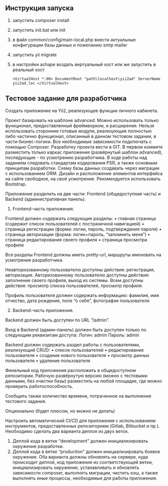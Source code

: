 **Инструкция запуска**
----
1. запустить composer install
2. запустить init.bat или init
3. в файл common/config/main-local.php внести актуальные конфигурации базы данных и пожеланию smtp mailer
4. запустить yii migrate
5. в настройки achape воздать вертуальный хост или же запустить в реальный хост

    `<VirtualHost *:80>
        DocumentRoot "path\localhost\yii2ad"
        ServerName yii2ad.loc
    </VirtualHost>`

**Тестовое задание для разработчика**
----
Создать приложение на Yii2, реализующее функции личного кабинета.

Проект базировать на шаблоне advanced. Можно использовать только функционал, предоставленный фреймворком, и расширения. Нельзя использовать сторонние готовые модули, реализующие полностью либо частично функционал, описанный в данном тестовом задании, в части бизнес-логики.
Все необходимые зависимости подключать с помощью Composer.
Разработку проекта вести в GIT. В первом коммите разместить только каркас приложения (развёрнутый шаблон advanced), последующие - по усмотрению разработчика.
В ходе работы над заданием следовать стандартам кодирования PSR, а также основным принципам разработки.
Схему базы данных создавать через миграции с использованием ORM.
Дизайн и расположение элементов интерфейса на сайте свободное, на своё усмотрение. Рекомендуется использовать Bootstrap.

Приложение разделить на две части: Frontend (общедоступная часть) и Backend (административная панель).

1. Frontend-часть приложения.

Frontend должен содержать следующие разделы:
•	главная страница (содержит список пользователей с постраничной навигацией)
•	страница регистрации (форма: логин, пароль, подтверждение пароля)
•	страница авторизации (форма: логин+пароль, “запомнить меня”)
•	страница редактирования своего профиля
•	страница просмотра профиля

Все разделы Frontend должны иметь pretty-url, маршруты именовать на усмотрение разработчика.

Неавторизованному пользователю доступны действия: регистрация, авторизация.
Авторизованному пользователю доступны действия: заполнение своего профиля, выход из системы.
Всем доступны действия: просмотр списка пользователей, просмотр профиля.

Профиль пользователя должен содержать информацию: фамилия, имя отчество, дата рождения, поле “о себе”, фотография пользователя.

2. Backend-часть приложения.

Backend должен быть доступен по URL “/admin”.

Вход в Backend (админ-панель) должен быть доступен только по следующим реквизитам доступа:
Логин: admin
Пароль: admin

Backend должен содержать раздел работы с пользователями, реализующий CRUD:
•	список пользователей
•	редактирование пользователя
•	создание нового пользователя
•	просмотр данных пользователя
•	удаление пользователя



Финальный код приложения расположить в общедоступном репозитории. Рабочую развёрнутую версию (можно с тестовыми данными, без очистки базы) разместить на любой площадке, где можно проверить работоспособность.

Сообщить также количество времени, потраченное на выполнение тестового задания.


Опционально (будет плюсом, но можно не делать)

Настроить автоматический CI/CD для приложения с использованием инструментов, предоставленных репозиторием (Gitlab, Bitbucket и пр.).
Необходимо сделать два варианта деплоя из двух веток.
1. Деплой кода в ветке “development” должен инициализировать окружение разработки.
2. Деплой кода в ветке “production” должен инициализировать боевое окружение.
Оба варианта должны обновлять на сервере, куда происходит деплой, код приложения из соответствующей ветки, инициализировать окружение, устанавливать и обновлять зависимости composer, выполнять миграции, чистить кэш, а также выполнять иные процессы, необходимые для работы приложения.

